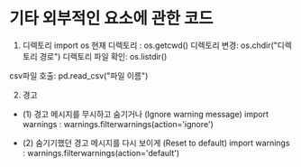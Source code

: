# 기타 외부적인 요소에 관한 코드

1. 디렉토리
import os 
현재 디렉토리 : os.getcwd()
디렉토리 변경: os.chdir("디렉토리 경로")
디렉토리 파일 확인: os.listdir()

csv파일 호출: pd.read_csv("파일 이름")


2. 경고

 - (1) 경고 메시지를 무시하고 숨기거나 (Ignore warning message)
      import warnings
    : warnings.filterwarnings(action='ignore')

 - (2) 숨기기했던 경고 메시지를 다시 보이게 (Reset to default)
      import warnings
    : warnings.filterwarnings(action='default')
